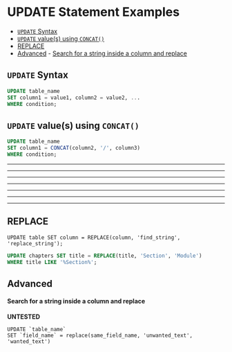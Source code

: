 # UPDATE Statement Examples
<a id="markdown-update-statement-examples" name="update-statement-examples"></a>

<!-- TOC -->

- [`UPDATE` Syntax](#update-syntax)
- [`UPDATE` value(s) using `CONCAT()`](#update-values-using-concat)
- [REPLACE](#replace)
- [Advanced](#advanced)
        - [Search for a string inside a column and replace](#search-for-a-string-inside-a-column-and-replace)

<!-- /TOC -->


## `UPDATE` Syntax
<a id="markdown-update-syntax" name="update-syntax"></a>

```sql
UPDATE table_name
SET column1 = value1, column2 = value2, ...
WHERE condition;
```

## `UPDATE` value(s) using `CONCAT()`
<a id="markdown-update-values-using-concat" name="update-values-using-concat"></a>
```sql
UPDATE table_name
SET column1 = CONCAT(column2, '/', column3)
WHERE condition;
```

---
---
---
---
---
---
---
## REPLACE
<a id="markdown-replace" name="replace"></a>

    UPDATE table SET column = REPLACE(column, 'find_string', 'replace_string');


```sql
UPDATE chapters SET title = REPLACE(title, 'Section', 'Module')
WHERE title LIKE '%Section%';
```

## Advanced
<a id="markdown-advanced" name="advanced"></a>

#### Search for a string inside a column and replace
<a id="markdown-search-for-a-string-inside-a-column-and-replace" name="search-for-a-string-inside-a-column-and-replace"></a>

**UNTESTED**

    UPDATE `table_name`
    SET `field_name` = replace(same_field_name, 'unwanted_text', 'wanted_text')
